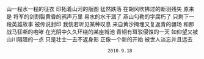 山一程水一程的征衣
印拓着山河的版图
猛然跌落
在胡风吹拂过的断羽残矢
原来是 将军的剑割裂黄昏的鸦声万里
易水的水干涸了
燕山勾勒的字腐朽了
只剩下一段英雄故事
被传说封印
我恍若听见某种叹息
来自黄沙掩埋又复返青的疆场
和那战马狂嘶的咆哮
在光阴中久久环绕的某座城池
青铜有斑驳侵蚀的一天
如仰望又被山川隔阻的一点
只是壮士一去不返身影
正像一个新的开始
被世人淡忘并且远去       

                                         2010.9.18